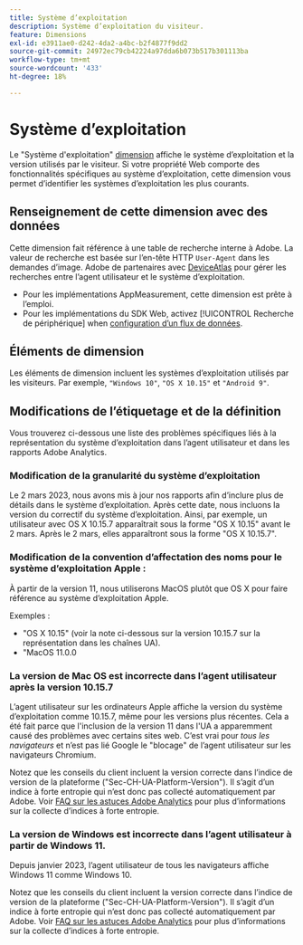 ```yaml
---
title: Système d’exploitation
description: Système d’exploitation du visiteur.
feature: Dimensions
exl-id: e3911ae0-d242-4da2-a4bc-b2f4877f9dd2
source-git-commit: 24972ec79cb42224a97dda6b073b517b301113ba
workflow-type: tm+mt
source-wordcount: '433'
ht-degree: 18%

---
```


# Système d’exploitation

Le &quot;Système d&#39;exploitation&quot; [dimension](overview.md) affiche le système d’exploitation et la version utilisés par le visiteur. Si votre propriété Web comporte des fonctionnalités spécifiques au système d’exploitation, cette dimension vous permet d’identifier les systèmes d’exploitation les plus courants.

## Renseignement de cette dimension avec des données

Cette dimension fait référence à une table de recherche interne à Adobe. La valeur de recherche est basée sur l’en-tête HTTP `User-Agent` dans les demandes d’image. Adobe de partenaires avec [DeviceAtlas](https://deviceatlas.com/) pour gérer les recherches entre l’agent utilisateur et le système d’exploitation.

* Pour les implémentations AppMeasurement, cette dimension est prête à l’emploi.
* Pour les implémentations du SDK Web, activez [!UICONTROL Recherche de périphérique] when [configuration d’un flux de données](https://experienceleague.adobe.com/docs/experience-platform/datastreams/configure.html?lang=fr).

## Éléments de dimension

Les éléments de dimension incluent les systèmes d’exploitation utilisés par les visiteurs. Par exemple, `"Windows 10"`, `"OS X 10.15"` et `"Android 9"`.

## Modifications de l’étiquetage et de la définition

Vous trouverez ci-dessous une liste des problèmes spécifiques liés à la représentation du système d’exploitation dans l’agent utilisateur et dans les rapports Adobe Analytics.

### Modification de la granularité du système d’exploitation

Le 2 mars 2023, nous avons mis à jour nos rapports afin d’inclure plus de détails dans le système d’exploitation. Après cette date, nous incluons la version du correctif du système d’exploitation. Ainsi, par exemple, un utilisateur avec OS X 10.15.7 apparaîtrait sous la forme &quot;OS X 10.15&quot; avant le 2 mars. Après le 2 mars, elles apparaîtront sous la forme &quot;OS X 10.15.7&quot;.

### Modification de la convention d’affectation des noms pour le système d’exploitation Apple :

À partir de la version 11, nous utiliserons MacOS plutôt que OS X pour faire référence au système d’exploitation Apple.

Exemples :

* &quot;OS X 10.15&quot; (voir la note ci-dessous sur la version 10.15.7 sur la représentation dans les chaînes UA).
* &quot;MacOS 11.0.0

### La version de Mac OS est incorrecte dans l’agent utilisateur après la version 10.15.7 

L’agent utilisateur sur les ordinateurs Apple affiche la version du système d’exploitation comme 10.15.7, même pour les versions plus récentes. Cela a été fait parce que l&#39;inclusion de la version 11 dans l&#39;UA a apparemment causé des problèmes avec certains sites web. C’est vrai pour *tous les navigateurs* et n’est pas lié Google le &quot;blocage&quot; de l’agent utilisateur sur les navigateurs Chromium.

Notez que les conseils du client incluent la version correcte dans l’indice de version de la plateforme (&quot;Sec-CH-UA-Platform-Version&quot;). Il s’agit d’un indice à forte entropie qui n’est donc pas collecté automatiquement par Adobe. Voir [FAQ sur les astuces Adobe Analytics](https://experienceleague.adobe.com/docs/analytics/technotes/client-hints.html?lang=en) pour plus d’informations sur la collecte d’indices à forte entropie.

### La version de Windows est incorrecte dans l’agent utilisateur à partir de Windows 11.

Depuis janvier 2023, l’agent utilisateur de tous les navigateurs affiche Windows 11 comme Windows 10.

Notez que les conseils du client incluent la version correcte dans l’indice de version de la plateforme (&quot;Sec-CH-UA-Platform-Version&quot;). Il s’agit d’un indice à forte entropie qui n’est donc pas collecté automatiquement par Adobe. Voir [FAQ sur les astuces Adobe Analytics](https://experienceleague.adobe.com/docs/analytics/technotes/client-hints.html?lang=en) pour plus d’informations sur la collecte d’indices à forte entropie.
